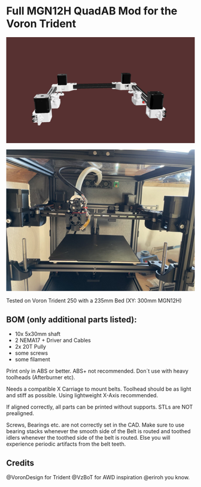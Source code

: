 # Full MGN12H QuadAB Mod for the Voron Trident
![Gantry_render.png](./pictures/Gantry_render.png)

![build.jpg](./pictures/build.jpg)


Tested on Voron Trident 250 with a 235mm Bed (XY: 300mm MGN12H)


## BOM (only additional parts listed):
- 10x 5x30mm shaft
- 2 NEMA17 + Driver and Cables
- 2x 20T Pully
- some screws
- some filament

Print only in ABS or better.
ABS+ not recommended.
Don´t use with heavy toolheads (Afterburner etc).

Needs a compatible X Carriage to mount belts. Toolhead should be as light and stiff as possible.
Using lightweight X-Axis recommended. 

If aligned correctly, all parts can be printed without supports. STLs are NOT prealigned.

Screws, Bearings etc. are not correctly set in the CAD. Make sure to use bearing stacks whenever the smooth side of the Belt is routed and toothed idlers whenever the toothed side of the belt is routed. Else you will experience periodic artifacts from the belt teeth. 



## Credits
@VoronDesign for Trident
@VzBoT for AWD inspiration
@eriroh you know.
